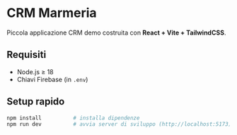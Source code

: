 # CRM Marmeria

Piccola applicazione CRM demo costruita con **React + Vite + TailwindCSS**.

## Requisiti

- Node.js ≥ 18
- Chiavi Firebase (in `.env`)

## Setup rapido

```bash
npm install          # installa dipendenze
npm run dev          # avvia server di sviluppo (http://localhost:5173)
